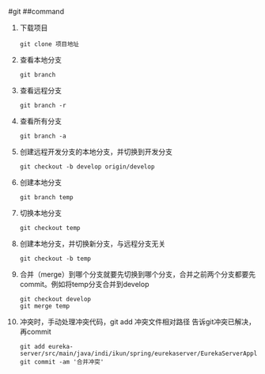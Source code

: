 #git
##command
1. 下载项目
    ```shell script
    git clone 项目地址
    ```
1. 查看本地分支
    ```shell script
    git branch
    ```
1. 查看远程分支
    ```shell script
    git branch -r
    ```
1. 查看所有分支
    ```shell script
    git branch -a
    ```
1. 创建远程开发分支的本地分支，并切换到开发分支
   ```shell script
   git checkout -b develop origin/develop
   ```
1. 创建本地分支
   ```shell script
   git branch temp
   ```
1. 切换本地分支
   ```shell script
   git checkout temp
   ```
1. 创建本地分支，并切换新分支，与远程分支无关
   ```shell script
   git checkout -b temp
   ```
1. 合并（merge）到哪个分支就要先切换到哪个分支，合并之前两个分支都要先commit。例如将temp分支合并到develop
   ```shell script
   git checkout develop
   git merge temp
   ```
1. 冲突时，手动处理冲突代码，git add 冲突文件相对路径 告诉git冲突已解决，再commit
   ```shell script
   git add eureka-server/src/main/java/indi/ikun/spring/eurekaserver/EurekaServerApplication.java
   git commit -am '合并冲突'
   ```   